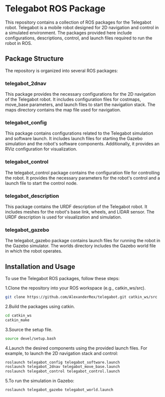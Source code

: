 # Telegabot ROS Package
This repository contains a collection of ROS packages for the Telegabot robot. Telegabot is a mobile robot designed for 2D navigation and control in a simulated environment. The packages provided here include configurations, descriptions, control, and launch files required to run the robot in ROS.

## Package Structure
The repository is organized into several ROS packages:

### telegabot_2dnav
This package provides the necessary configurations for the 2D navigation of the Telegabot robot. It includes configuration files for costmaps, move_base parameters, and launch files to start the navigation stack. The maps directory contains the map file used for navigation.

### telegabot_config
This package contains configurations related to the Telegabot simulation and software launch. It includes launch files for starting the Gazebo simulation and the robot's software components. Additionally, it provides an RViz configuration for visualization.

### telegabot_control
The telegabot_control package contains the configuration file for controlling the robot. It provides the necessary parameters for the robot's control and a launch file to start the control node.

### telegabot_description
This package contains the URDF description of the Telegabot robot. It includes meshes for the robot's base link, wheels, and LIDAR sensor. The URDF description is used for visualization and simulation.

### telegabot_gazebo
The telegabot_gazebo package contains launch files for running the robot in the Gazebo simulator. The worlds directory includes the Gazebo world file in which the robot operates.

## Installation and Usage
To use the Telegabot ROS packages, follow these steps:

1.Clone the repository into your ROS workspace (e.g., catkin_ws/src).

```bash
git clone https://github.com/AlexanderRex/telegabot.git catkin_ws/src
```

2.Build the packages using catkin.

```bash
cd catkin_ws
catkin_make
```

3.Source the setup file.

```bash
source devel/setup.bash
```

4.Launch the desired components using the provided launch files. For example, to launch the 2D navigation stack and control:

```bash
roslaunch telegabot_config telegabot_software.launch
roslaunch telegabot_2dnav telegabot_move_base.launch
roslaunch telegabot_control telegabot_control.launch
```

5.To run the simulation in Gazebo:

```bash
roslaunch telegabot_gazebo telegabot_world.launch
```
